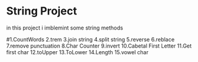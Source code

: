 # String Project
in this project i imblemint some string methods 

#1.CountWords
2.trem
3.join string
4.split string
5.reverse
6.reblace
7.remove punctuation
8.Char Counter
9.invert
10.Cabetal First Letter
11.Get first char
12.toUpper
13.ToLower
14.Length
15.vowel char
